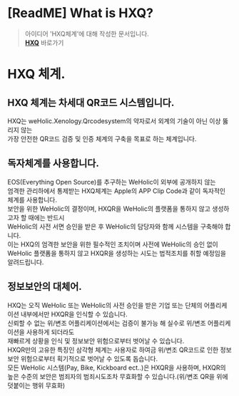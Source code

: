 [ReadME] What is HXQ?
======================

> 아이디어 'HXQ체계'에 대해 작성한 문서입니다.     
> [**HXQ**](https://github.com/JisungEda55/HXQ) 바로가기

# HXQ 체계.
## HXQ 체계는 차세대 QR코드 시스템입니다.
HXQ는 weHolic.Xenology.Qrcodesystem의 약자로서 외계의 기술이 아닌 이상 뚫리지 않는<br>가장 안전한 QR코드 검증 및 인증 체계의 구축을 목표로 하는 체계입니다.

## 독자체계를 사용합니다.
EOS(Everything Open Source)를 추구하는 WeHolic이 외부에 공개하지 않는<br>엄격한 관리하에서 통제받는 HXQ체계는 Apple의 APP Clip Code과 같이 독자적인 체계를 사용합니다.<br>보안을 위한 WeHolic의 결정이며, HXQR을 WeHolic의 플랫폼을 통하지 않고 생성하고자 할 때에는 반드시<br>WeHolic의 사전 서면 승인을 받은 후 WeHolic의 담당자와 함께 시스템을 구축해야 합니다.<br>이는 HXQ의 엄격한 보안을 위한 필수적인 조치이며 사전에 WeHolic의 승인 없이<br>WeHolic 플랫폼을 통하지 않고 HXQR을 생성하는 시도는 법적조치를 취할 예정임을 알려드립니다.

## 정보보안의 대체어.
HXQ는 오직 WeHolic 또는 WeHolic의 사전 승인을 받은 기업 또는 단체의 어플리케이션 내부에서만 HXQR을 인식할 수 있습니다.<br>신뢰할 수 없는 위/변조 어플리케이션에서는 검증이 불가능 해 실수로 위/변조 어플리케이션을 사용하게 되더라도<br>재빠르게 상황을 인식 및 정보보안 위험으로부터 벗어날 수 있습니다.<br>HXQR만의 고유한 특징인 삼각형 체계는 사용자로 하여금 위/변조 QR코드로 인한 정보보안 위험으로부터 획기적으로 벗어날 수 있도록 돕습니다.<br>모든 WeHolic 시스템(Pay, Bike, Kickboard ect..)은 HXQR을 사용하며, HXQR의 높은 수준의 보안은 범죄자의 범죄시도조차 무효화할 수 있습니다.(위/변조 QR을 위에 덧붙이는 행위 무효화) 
